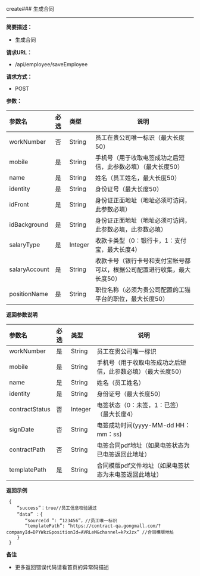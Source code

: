 create### 生成合同

---

**简要描述：**

* 生成合同

**请求URL：**

* /api/employee/saveEmployee

**请求方式：**

* POST 

**参数：**

| 参数名 | 必选 | 类型 | 说明 |
| :--- | :--- | :--- | --- |
| workNumber | 否 | String | 员工在贵公司唯一标识（最大长度50） |
| mobile | 是 | String | 手机号（用于收取电签成功之后短信，此参数必填）（最大长度50） |
| name | 是 | String | 姓名（员工姓名，最大长度50） |
| identity | 是 | String | 身份证号（最大长度50） |
| idFront | 是 | String | 身份证正面地址（地址必须可访问，此参数必填） |
| idBackground | 是 | String | 身份证正面地址（地址必须可访问，此参数必填，此参数必填） |
| salaryType | 是 | Integer | 收款卡类型（0：银行卡，1：支付宝，最大长度4） |
| salaryAccount | 是 | String | 收款卡号（银行卡号和支付宝帐号都可以，根据公司配置进行收集，最大长度50） |
| positionName | 是 | String | 职位名称（必须为贵公司配置的工猫平台的职位，最大长度50） |

**返回参数说明**

| 参数名 | 必选 | 类型 | 说明 |
| :--- | :--- | :--- | --- |
| workNumber | 是 | String | 员工在贵公司唯一标识 |
| mobile | 是 | String | 手机号（用于收取电签成功之后短信，此参数必填）（最大长度50） |
| name | 是 | String | 姓名（员工姓名） |
| identity | 是 | String | 身份证号（最大长度50） |
| contractStatus | 否 | Integer | 电签状态（0：未签，1：已签）（最大长度4） |
| signDate | 否 | String | 电签成功时间(yyyy-MM-dd HH：mm：ss) |
| contractPath | 否 | String | 电签合同pdf地址（如果电签状态为已电签返回此地址） |
| templatePath | 是 | String | 合同模版pdf文件地址（如果电签状态为未电签返回此地址） |

**返回示例**

```
 {
    “success”：true//员工信息校验通过
    “data” ：{
       “sourceId ”: “123456”，//员工唯一标识
       “templatePath”: “https://contract-qa.gongmall.com/?companyId=DPYWkz&positionId=AVRLeM&channel=kPxJzx” //合同模版地址
    }
 }
```

**备注**

* 更多返回错误代码请看首页的异常码描述



